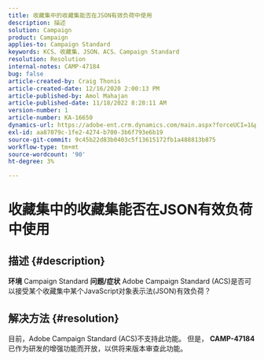 ```yaml
---
title: 收藏集中的收藏集能否在JSON有效负荷中使用
description: 描述
solution: Campaign
product: Campaign
applies-to: Campaign Standard
keywords: KCS、收藏集、JSON、ACS、Campaign Standard
resolution: Resolution
internal-notes: CAMP-47184
bug: false
article-created-by: Craig Thonis
article-created-date: 12/16/2020 2:00:13 PM
article-published-by: Amol Mahajan
article-published-date: 11/18/2022 8:28:11 AM
version-number: 1
article-number: KA-16650
dynamics-url: https://adobe-ent.crm.dynamics.com/main.aspx?forceUCI=1&pagetype=entityrecord&etn=knowledgearticle&id=427fb3fd-a63f-eb11-a813-000d3a3038a2
exl-id: aa87079c-1fe2-4274-b700-3b6f793e6b19
source-git-commit: 9c45b22d83b0403c5f13615172fb1a488813b875
workflow-type: tm+mt
source-wordcount: '90'
ht-degree: 3%

---
```


# 收藏集中的收藏集能否在JSON有效负荷中使用

## 描述 {#description}

<b>环境</b>
Campaign Standard
<b>问题/症状</b>
Adobe Campaign Standard (ACS)是否可以接受某个收藏集中某个JavaScript对象表示法(JSON)有效负荷？


## 解决方法 {#resolution}


目前，Adobe Campaign Standard (ACS)不支持此功能。 但是， <b>CAMP-47184</b> 已作为研发的增强功能而开放，以供将来版本审查此功能。
